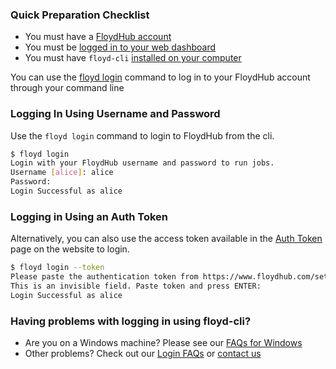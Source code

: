 ### Quick Preparation Checklist

- You must have a [FloydHub account](https://www.floydhub.com/signup)
- You must be [logged in to your web dashboard](https://www.floydhub.com/login)
- You must have `floyd-cli` [installed on your computer](install.md)

You can use the [floyd login](../../commands/login.md) command to log in to
your FloydHub account through your command line

### Logging In Using Username and Password

Use the `floyd login` command to login to FloydHub from the cli.

```bash
$ floyd login
Login with your FloydHub username and password to run jobs.
Username [alice]: alice
Password: 
Login Successful as alice
```

### Logging in Using an Auth Token

Alternatively, you can also use the access token available in the [Auth Token](https://www.floydhub.com/settings/security) 
page on the website to login.

```bash
$ floyd login --token
Please paste the authentication token from https://www.floydhub.com/settings/security.
This is an invisible field. Paste token and press ENTER:
Login Successful as alice
```

### Having problems with logging in using floyd-cli?

- Are you on a Windows machine? Please see our [FAQs for Windows](../../faqs/authentication.md#windows)
- Other problems? Check out our [Login FAQs](../../faqs/authentication.md#login) or [contact us](mailto:support@floydhub.com)
